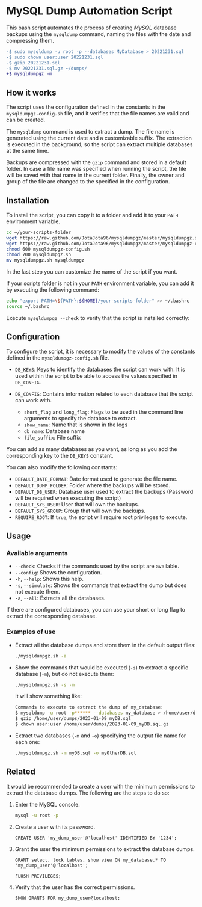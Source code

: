 # MySQL Dump Automation Script

This bash script automates the process of creating *MySQL* database backups using the `mysqldump` command, naming the files with the date and compressing them.

```diff
-$ sudo mysqldump -u root -p --databases MyDatabase > 20221231.sql
-$ sudo chown user:user 20221231.sql
-$ gzip 20221231.sql
-$ mv 20221231.sql.gz ~/dumps/
+$ mysqldumpgz -m
```

## How it works

The script uses the configuration defined in the constants in the `mysqldumpgz-config.sh` file, and it verifies that the file names are valid and can be created.

The `mysqldump` command is used to extract a dump. The file name is generated using the current date and a customizable suffix. The extraction is executed in the background, so the script can extract multiple databases at the same time.

Backups are compressed with the `gzip` command and stored in a default folder. In case a file name was specified when running the script, the file will be saved with that name in the current folder. Finally, the owner and group of the file are changed to the specified in the configuration.

## Installation

To install the script, you can copy it to a folder and add it to your `PATH` environment variable.

```bash
cd ~/your-scripts-folder
wget https://raw.github.com/JotaJota96/mysqldumpgz/master/mysqldumpgz.sh
wget https://raw.github.com/JotaJota96/mysqldumpgz/master/mysqldumpgz-config.sh
chmod 600 mysqldumpgz-config.sh 
chmod 700 mysqldumpgz.sh
mv mysqldumpgz.sh mysqldumpgz
```

In the last step you can customize the name of the script if you want.

If your scripts folder is not in your `PATH` environment variable, you can add it by executing the following command:

```bash
echo "export PATH=\${PATH}:${HOME}/your-scripts-folder" >> ~/.bashrc
source ~/.bashrc
```

Execute `mysqldumpgz --check` to verify that the script is installed correctly:

## Configuration

To configure the script, it is necessary to modify the values of the constants defined in the `mysqldumpgz-config.sh` file.

- `DB_KEYS`: Keys to identify the databases the script can work with. It is used within the script to be able to access the values specified in `DB_CONFIG`.
- `DB_CONFIG`: Contains information related to each database that the script can work with.

  - `short_flag` and `long_flag`: Flags to be used in the command line arguments to specify the database to extract.
  - `show_name`: Name that is shown in the logs
  - `db_name`: Database name
  - `file_suffix`: File suffix

You can add as many databases as you want, as long as you add the corresponding key to the `DB_KEYS` constant.

You can also modify the following constants:

- `DEFAULT_DATE_FORMAT`: Date format used to generate the file name.
- `DEFAULT_DUMP_FOLDER`: Folder where the backups will be stored.
- `DEFAULT_DB_USER`: Database user used to extract the backups (Password will be required when executing the script)
- `DEFAULT_SYS_USER`: User that will own the backups.
- `DEFAULT_SYS_GROUP`: Group that will own the backups.
- `REQUIRE_ROOT`: If `true`, the script will require root privileges to execute.

## Usage

### Available arguments

- `--check`: Checks if the commands used by the script are available.
- `--config`: Shows the configuration.
- `-h`, `--help`: Shows this help.
- `-s`, `--simulate`: Shows the commands that extract the dump but does not execute them.
- `-a`, `--all`: Extracts all the databases.

If there are configured databases, you can use your short or long flag to extract the corresponding database.

### Examples of use

- Extract all the database dumps and store them in the default output files:

  ```bash
  ./mysqldumpgz.sh -a
  ```

- Show the commands that would be executed (`-s`) to extract a specific database (`-m`), but do not execute them:

  ```bash
  ./mysqldumpgz.sh -s -m
  ```

  It will show something like:

  ```bash
  Commands to execute to extract the dump of my_database:
  $ mysqldump -u root -p****** --databases my_database > /home/user/dumps/2023-01-09_myDB.sql
  $ gzip /home/user/dumps/2023-01-09_myDB.sql
  $ chown user:user /home/user/dumps/2023-01-09_myDB.sql.gz
  ```

- Extract two databases (`-m` and `-o`) specifying the output file name for each one:

  ```bash
  ./mysqldumpgz.sh -m myDB.sql -o myOtherDB.sql
  ```

## Related

It would be recommended to create a user with the minimum permissions to extract the database dumps. The following are the steps to do so:

1. Enter the MySQL console.

    ```bash
    mysql -u root -p
    ```

2. Create a user with its password.

    ```mysql
    CREATE USER 'my_dump_user'@'localhost' IDENTIFIED BY '1234';
    ```

3. Grant the user the minimum permissions to extract the database dumps.

    ```mysql
    GRANT select, lock tables, show view ON my_database.* TO 'my_dump_user'@'localhost';

    FLUSH PRIVILEGES;
    ```

4. Verify that the user has the correct permissions.

    ```mysql
    SHOW GRANTS FOR my_dump_user@localhost;
    ```
